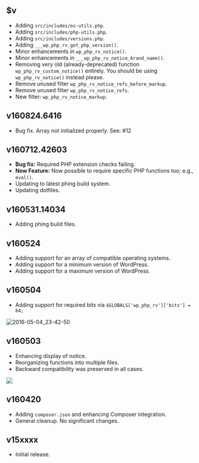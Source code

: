 ## $v

- Adding `src/includes/os-utils.php`.
- Adding `src/includes/php-utils.php`.
- Adding `src/includes/versions.php`.
- Adding `___wp_php_rv_get_php_version()`.
- Minor enhancements in `wp_php_rv_notice()`.
- Minor enhancements in `___wp_php_rv_notice_brand_name()`.
- Removing very old (already-deprecated) function `wp_php_rv_custom_notice()` entirely. You should be using `wp_php_rv_notice()` instead please.
- Remove unused filter `wp_php_rv_notice_refs_before_markup`.
- Remove unused filter `wp_php_rv_notice_refs`.
- New filter: `wp_php_rv_notice_markup`.

## v160824.6416

- Bug fix. Array not initialized properly. See: #12

## v160712.42603

- **Bug fix:** Required PHP extension checks failing.
- **New Feature:** Now possible to require specific PHP functions too; e.g., `eval()`.
- Updating to latest phing build system.
- Updating dotfiles.

## v160531.14034

- Adding phing build files.

## v160524

- Adding support for an array of compatible operating systems.
- Adding support for a minimum version of WordPress.
- Adding support for a maximum version of WordPress.

## v160504

- Adding support for required bits via `$GLOBALS['wp_php_rv']['bits'] = 64;`

![2016-05-04_23-42-50](https://cloud.githubusercontent.com/assets/1563559/15038648/fb5fb04e-1251-11e6-96d6-af1a563413f1.png)

## v160503

- Enhancing display of notice.
- Reorganizing functions into multiple files.
- Backward compatibility was preserved in all cases.

![](https://github.com/websharks/wp-php-rv/raw/000000-dev/assets/screenshot.png)

## v160420

- Adding `composer.json` and enhancing Composer integration.
- General cleanup. No significant changes.

## v15xxxx

- Initial release.
